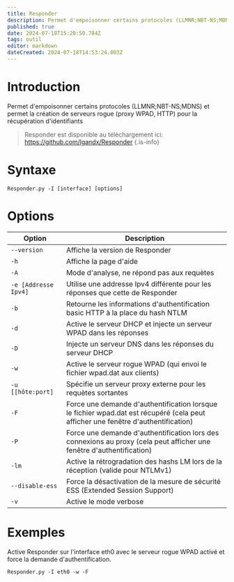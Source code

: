 ```yaml
---
title: Responder
description: Permet d'empoisonner certains protocoles (LLMNR;NBT-NS;MDNS) et permet la création de serveurs rogue (proxy WPAD, HTTP) pour la récupération d'identifiants
published: true
date: 2024-07-18T15:20:50.784Z
tags: outil
editor: markdown
dateCreated: 2024-07-18T14:53:24.803Z
---
```


# Introduction

Permet d'empoisonner certains protocoles (LLMNR;NBT-NS;MDNS) et permet la création de serveurs rogue (proxy WPAD, HTTP) pour la récupération d'identifiants

> Responder est disponible au téléchargement ici: https://github.com/lgandx/Responder
> {.is-info}

# Syntaxe

`Responder.py -I [interface] [options]`

# Options

| Option               | Description                                                                                                                       |
| -------------------- | --------------------------------------------------------------------------------------------------------------------------------- |
| `--version`          | Affiche la version de Responder                                                                                                   |
| `-h`                 | Affiche la page d'aide                                                                                                            |
| `-A`                 | Mode d'analyse, ne répond pas aux requètes                                                                                        |
| `-e [Addresse Ipv4]` | Utilise une addresse Ipv4 différente pour les réponses que cette de Responder                                                     |
| `-b`                 | Retourne les informations d'authentification basic HTTP à la place du hash NTLM                                                   |
| `-d`                 | Active le serveur DHCP et injecte un serveur WPAD dans les réponses                                                               |
| `-D`                 | Injecte un serveur DNS dans les réponses du serveur DHCP                                                                          |
| `-w`                 | Active le serveur rogue WPAD (qui envoi le fichier wpad.dat aux clients)                                                          |
| `-u [[hôte:port]`    | Spécifie un serveur proxy externe pour les requètes sortantes                                                                     |
| `-F`                 | Force une demande d'authentification lorsque le fichier wpad.dat est récupéré (cela peut afficher une fenêtre d'authentification) |
| `-P`                 | Force une demande d'authentification lors des connexions au proxy (cela peut afficher une fenêtre d'authentification)             |
| `-lm`                | Active la rétrogradation des hashs LM lors de la réception (valide pour NTLMv1)                                                   |
| `--disable-ess`      | Force la désactivation de la mesure de sécurité ESS (Extended Session Support)                                                    |
| `-v`                 | Active le mode verbose                                                                                                            |

# Exemples

Active Responder sur l'interface eth0 avec le serveur rogue WPAD activé et force la demande d'authentification.

`Responder.py -I eth0 -w -F`
